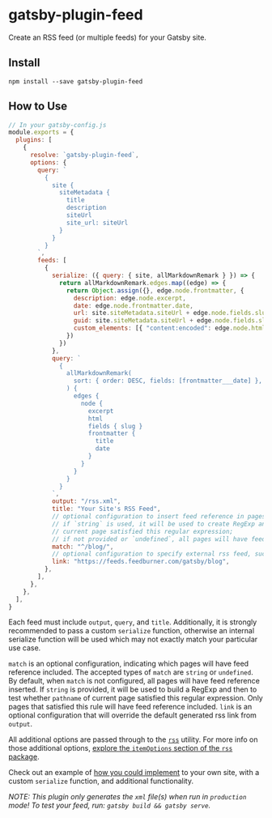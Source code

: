 # gatsby-plugin-feed

Create an RSS feed (or multiple feeds) for your Gatsby site.

## Install

`npm install --save gatsby-plugin-feed`

## How to Use

```javascript
// In your gatsby-config.js
module.exports = {
  plugins: [
    {
      resolve: `gatsby-plugin-feed`,
      options: {
        query: `
          {
            site {
              siteMetadata {
                title
                description
                siteUrl
                site_url: siteUrl
              }
            }
          }
        `,
        feeds: [
          {
            serialize: ({ query: { site, allMarkdownRemark } }) => {
              return allMarkdownRemark.edges.map((edge) => {
                return Object.assign({}, edge.node.frontmatter, {
                  description: edge.node.excerpt,
                  date: edge.node.frontmatter.date,
                  url: site.siteMetadata.siteUrl + edge.node.fields.slug,
                  guid: site.siteMetadata.siteUrl + edge.node.fields.slug,
                  custom_elements: [{ "content:encoded": edge.node.html }],
                })
              })
            },
            query: `
              {
                allMarkdownRemark(
                  sort: { order: DESC, fields: [frontmatter___date] },
                ) {
                  edges {
                    node {
                      excerpt
                      html
                      fields { slug }
                      frontmatter {
                        title
                        date
                      }
                    }
                  }
                }
              }
            `,
            output: "/rss.xml",
            title: "Your Site's RSS Feed",
            // optional configuration to insert feed reference in pages:
            // if `string` is used, it will be used to create RegExp and then test if pathname of
            // current page satisfied this regular expression;
            // if not provided or `undefined`, all pages will have feed reference inserted
            match: "^/blog/",
            // optional configuration to specify external rss feed, such as feedburner
            link: "https://feeds.feedburner.com/gatsby/blog",
          },
        ],
      },
    },
  ],
}
```

Each feed must include `output`, `query`, and `title`. Additionally, it is strongly recommended to pass a custom `serialize` function, otherwise an internal serialize function will be used which may not exactly match your particular use case.

`match` is an optional configuration, indicating which pages will have feed reference included. The accepted types of `match` are `string` or `undefined`. By default, when `match` is not configured, all pages will have feed reference inserted. If `string` is provided, it will be used to build a RegExp and then to test whether `pathname` of current page satisfied this regular expression. Only pages that satisfied this rule will have feed reference included.
`link` is an optional configuration that will override the default generated rss link from `output`.

All additional options are passed through to the [`rss`][rss] utility. For more info on those additional options, [explore the `itemOptions` section of the `rss` package](https://www.npmjs.com/package/rss#itemoptions).

Check out an example of [how you could implement](https://www.gatsbyjs.org/docs/adding-an-rss-feed/) to your own site, with a custom `serialize` function, and additional functionality.

_NOTE: This plugin only generates the `xml` file(s) when run in `production` mode! To test your feed, run: `gatsby build && gatsby serve`._

[rss]: https://www.npmjs.com/package/rss
